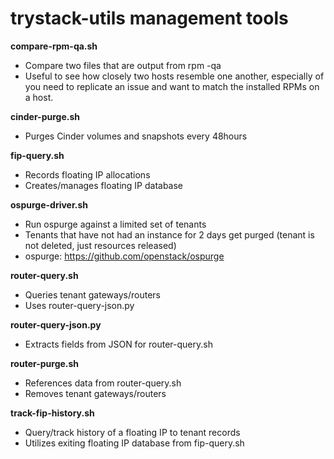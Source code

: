 
trystack-utils management tools
===============================

**compare-rpm-qa.sh**
   - Compare two files that are output from rpm -qa
   - Useful to see how closely two hosts resemble one another,
     especially of you need to replicate an issue and want to
     match the installed RPMs on a host.

**cinder-purge.sh**
   - Purges Cinder volumes and snapshots every 48hours
 
**fip-query.sh**
   - Records floating IP allocations
   - Creates/manages floating IP database

**ospurge-driver.sh**
   - Run ospurge against a limited set of tenants
   - Tenants that have not had an instance for 2 days get purged
     (tenant is not deleted, just resources released)
   - ospurge: https://github.com/openstack/ospurge

**router-query.sh**
   - Queries tenant gateways/routers
   - Uses router-query-json.py

**router-query-json.py**
   - Extracts fields from JSON for router-query.sh

**router-purge.sh**
   - References data from router-query.sh
   - Removes tenant gateways/routers

**track-fip-history.sh**
   - Query/track history of a floating IP to tenant records
   - Utilizes exiting floating IP database from fip-query.sh
